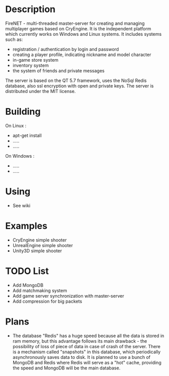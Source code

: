 # Description
FireNET - multi-threaded master-server for creating and managing multiplayer games based on CryEngine. 
It is the independent platform which currently works on Windows and Linux systems. 
It includes systems such as: 
* registration / authentication by login and password
* creating a player profile, indicating nickname and model character
* in-game store system
* inventory system
* the system of friends and private messages

The server is based on the QT 5.7 framework, uses the NoSql Redis database, also ssl encryption with open and private keys.
The server is distributed under the MIT license.

# Building
On Linux :
* apt-get install 
* .....
* .....

On Windows :
* .....
* .....

# Using
* See wiki

# Examples
* CryEngine simple shooter
* UnrealEngine simple shooter
* Unity3D simple shooter 

# TODO List
* Add MongoDB
* Add matchmaking system
* Add game server synchronization with master-server
* Add compression for big packets 

# Plans
* The database "Redis" has a huge speed because all the data is stored in ram memory, but this advantage follows its main drawback - the possibility of loss of piece of data in case of crash of the server. 
There is a mechanism called "snapshots" in this database, which periodically asynchronously saves data to disk. 
It is planned to use a bunch of MongoDB and Redis where Redis will serve as a "hot" cache, providing the speed and MongoDB will be the main database.
